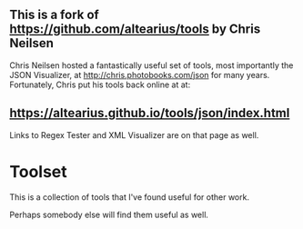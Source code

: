 ## This is a fork of https://github.com/altearius/tools by Chris Neilsen

Chris Neilsen hosted a fantastically useful set of tools, most importantly the JSON Visualizer, at http://chris.photobooks.com/json for many years. Fortunately, Chris put his tools back online at at:

## https://altearius.github.io/tools/json/index.html

Links to Regex Tester and XML Visualizer are on that page as well.

# Toolset

This is a collection of tools that I've found useful for other work.

Perhaps somebody else will find them useful as well.

